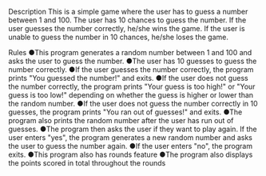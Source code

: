 Description
This is a simple game where the user has to guess a number between 1 and 100. The user has 10 chances to guess the number. If the user guesses the number correctly, he/she wins the game. If the user is unable to guess the number in 10 chances, he/she loses the game.

Rules
●This program generates a random number between 1 and 100 and asks the user to guess the number.
●The user has 10 guesses to guess the number correctly.
●If the user guesses the number correctly, the program prints "You guessed the number!" and exits.
●If the user does not guess the number correctly, the program prints "Your guess is too high!" or "Your guess is too low!" depending on whether the guess is higher or lower than the random number.
●If the user does not guess the number correctly in 10 guesses, the program prints "You ran out of guesses!" and exits.
●The program also prints the random number after the user has run out of guesses.
●The program then asks the user if they want to play again. If the user enters "yes", the program generates a new random number and asks the user to guess the number again.
●If the user enters "no", the program exits.
●This program also has rounds feature
●The program also displays the points scored in total throughout the rounds
